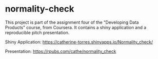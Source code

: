 # normality-check

This project is part of the assignment four of the "Developing Data Products" course, from Coursera.
It contains a shiny application and a reproducible pitch presentation.

Shiny Application: https://catherine-torres.shinyapps.io/Normality_check/

Presentation: https://rpubs.com/cathe/normality_check
